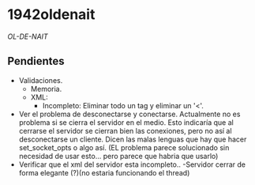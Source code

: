 # 1942oldenait
_OL-DE-NAIT_

## Pendientes

- Validaciones.
  - Memoria.
  - XML:
    - Incompleto: Eliminar todo un tag y eliminar un '<'.
- Ver el problema de desconectarse y conectarse. Actualmente no es problema si se cierra el servidor en el medio. Esto indicaría que al cerrarse el servidor se cierran bien las conexiones, pero no así al desconectarse un cliente. Dicen las malas lenguas que hay que hacer set_socket_opts o algo así. (EL problema parece solucionado sin necesidad de usar esto... pero parece que habria que usarlo)
- Verificar que el xml del servidor esta incompleto..
-Servidor cerrar de forma elegante (?)(no estaria funcionando el thread)
